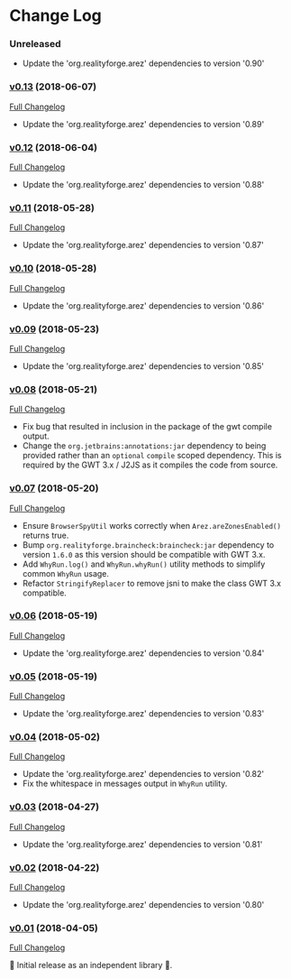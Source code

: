 # Change Log

### Unreleased

* Update the 'org.realityforge.arez' dependencies to version '0.90'

### [v0.13](https://github.com/arez/arez-spytools/tree/v0.13) (2018-06-07)
[Full Changelog](https://github.com/arez/arez-spytools/compare/v0.12...v0.13)

* Update the 'org.realityforge.arez' dependencies to version '0.89'

### [v0.12](https://github.com/arez/arez-spytools/tree/v0.12) (2018-06-04)
[Full Changelog](https://github.com/arez/arez-spytools/compare/v0.11...v0.12)

* Update the 'org.realityforge.arez' dependencies to version '0.88'

### [v0.11](https://github.com/arez/arez-spytools/tree/v0.11) (2018-05-28)
[Full Changelog](https://github.com/arez/arez-spytools/compare/v0.10...v0.11)

* Update the 'org.realityforge.arez' dependencies to version '0.87'

### [v0.10](https://github.com/arez/arez-spytools/tree/v0.10) (2018-05-28)
[Full Changelog](https://github.com/arez/arez-spytools/compare/v0.09...v0.10)

* Update the 'org.realityforge.arez' dependencies to version '0.86'

### [v0.09](https://github.com/arez/arez-spytools/tree/v0.09) (2018-05-23)
[Full Changelog](https://github.com/arez/arez-spytools/compare/v0.08...v0.09)

* Update the 'org.realityforge.arez' dependencies to version '0.85'

### [v0.08](https://github.com/arez/arez-spytools/tree/v0.08) (2018-05-21)
[Full Changelog](https://github.com/arez/arez-spytools/compare/v0.07...v0.08)

* Fix bug that resulted in inclusion in the package of the gwt compile output.
* Change the `org.jetbrains:annotations:jar` dependency to being provided rather than
  an `optional` `compile` scoped dependency. This is required by the GWT 3.x / J2JS as
  it compiles the code from source.

### [v0.07](https://github.com/arez/arez-spytools/tree/v0.07) (2018-05-20)
[Full Changelog](https://github.com/arez/arez-spytools/compare/v0.06...v0.07)

* Ensure `BrowserSpyUtil` works correctly when `Arez.areZonesEnabled()` returns true.
* Bump `org.realityforge.braincheck:braincheck:jar` dependency to version `1.6.0` as
  this version should be compatible with GWT 3.x.
* Add `WhyRun.log()` and `WhyRun.whyRun()` utility methods to simplify common `WhyRun` usage.
* Refactor `StringifyReplacer` to remove jsni to make the class GWT 3.x compatible.

### [v0.06](https://github.com/arez/arez-spytools/tree/v0.06) (2018-05-19)
[Full Changelog](https://github.com/arez/arez-spytools/compare/v0.05...v0.06)

* Update the 'org.realityforge.arez' dependencies to version '0.84'

### [v0.05](https://github.com/arez/arez-spytools/tree/v0.05) (2018-05-19)
[Full Changelog](https://github.com/arez/arez-spytools/compare/v0.04...v0.05)

* Update the 'org.realityforge.arez' dependencies to version '0.83'

### [v0.04](https://github.com/arez/arez-spytools/tree/v0.04) (2018-05-02)
[Full Changelog](https://github.com/arez/arez-spytools/compare/v0.03...v0.04)

* Update the 'org.realityforge.arez' dependencies to version '0.82'
* Fix the whitespace in messages output in `WhyRun` utility.

### [v0.03](https://github.com/arez/arez-spytools/tree/v0.03) (2018-04-27)
[Full Changelog](https://github.com/arez/arez-spytools/compare/v0.02...v0.03)

* Update the 'org.realityforge.arez' dependencies to version '0.81'

### [v0.02](https://github.com/arez/arez-spytools/tree/v0.02) (2018-04-22)
[Full Changelog](https://github.com/arez/arez-spytools/compare/v0.01...v0.02)

* Update the 'org.realityforge.arez' dependencies to version '0.80'

### [v0.01](https://github.com/arez/arez-spytools/tree/v0.01) (2018-04-05)
[Full Changelog](https://github.com/arez/arez-spytools/compare/38be27a2b2f2768bc76c0a729cbb4dd8e7c2c887...v0.01)

 ‎🎉	Initial release as an independent library ‎🎉.
